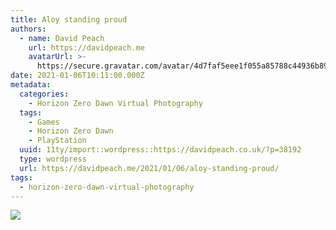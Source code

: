 ```yaml
---
title: Aloy standing proud
authors:
  - name: David Peach
    url: https://davidpeach.me
    avatarUrl: >-
      https://secure.gravatar.com/avatar/4d7faf5eee1f055a85788c44936b8995eaab6dfb004e7854ec747ccb272e91ee?s=96&d=mm&r=g
date: 2021-01-06T10:11:00.000Z
metadata:
  categories:
    - Horizon Zero Dawn Virtual Photography
  tags:
    - Games
    - Horizon Zero Dawn
    - PlayStation
  uuid: 11ty/import::wordpress::https://davidpeach.co.uk/?p=38192
  type: wordpress
  url: https://davidpeach.me/2021/01/06/aloy-standing-proud/
tags:
  - horizon-zero-dawn-virtual-photography
---
```

[![](/assets/Aloy-standing-proud-2048x1152-75qRf2fl57gY.jpg)](/assets/Aloy-standing-proud-2048x1152-75qRf2fl57gY.jpg)